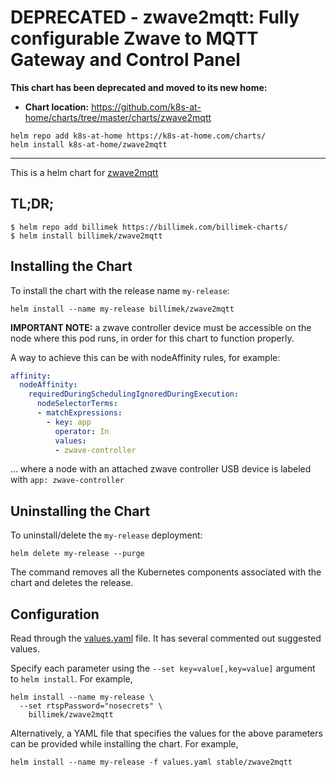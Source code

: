 # DEPRECATED - zwave2mqtt: Fully configurable Zwave to MQTT Gateway and Control Panel

**This chart has been deprecated and moved to its new home:**

- **Chart location:** https://github.com/k8s-at-home/charts/tree/master/charts/zwave2mqtt

```console
helm repo add k8s-at-home https://k8s-at-home.com/charts/
helm install k8s-at-home/zwave2mqtt
```

---

This is a helm chart for [zwave2mqtt](https://github.com/OpenZWave/Zwave2Mqtt)

## TL;DR;

```shell
$ helm repo add billimek https://billimek.com/billimek-charts/
$ helm install billimek/zwave2mqtt
```

## Installing the Chart

To install the chart with the release name `my-release`:

```console
helm install --name my-release billimek/zwave2mqtt
```

**IMPORTANT NOTE:** a zwave controller device must be accessible on the node where this pod runs, in order for this chart to function properly.

A way to achieve this can be with nodeAffinity rules, for example:

```yaml
affinity:
  nodeAffinity:
    requiredDuringSchedulingIgnoredDuringExecution:
      nodeSelectorTerms:
      - matchExpressions:
        - key: app
          operator: In
          values:
          - zwave-controller
```

... where a node with an attached zwave controller USB device is labeled with `app: zwave-controller`

## Uninstalling the Chart

To uninstall/delete the `my-release` deployment:

```console
helm delete my-release --purge
```

The command removes all the Kubernetes components associated with the chart and deletes the release.

## Configuration

Read through the [values.yaml](https://github.com/billimek/billimek-charts/blob/master/charts/zwave2mqtt/values.yaml) file. It has several commented out suggested values.

Specify each parameter using the `--set key=value[,key=value]` argument to `helm install`. For example,

```console
helm install --name my-release \
  --set rtspPassword="nosecrets" \
    billimek/zwave2mqtt
```

Alternatively, a YAML file that specifies the values for the above parameters can be provided while installing the chart. For example,

```console
helm install --name my-release -f values.yaml stable/zwave2mqtt
```
